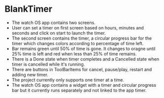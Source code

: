 # BlankTimer


- The watch OS app contains two screens.
- User can set a timer on first screen based on hours, minutes and seconds and click on start to launch the timer.
- The second screen contains the timer, a circular progress bar for the timer which changes colors according to percentage of time left.
- Bar remains green until 50% of time is gone. It changes to oragne until 25% time is left and red when less than 25% of time remains.
- There is a Done state when timer completes and a Cancelled state when timer is cancelled while it's running.
- There are buttons in ToolBarItems for cancel, pause/play, restart and adding new timer.
- The project currently only supports one timer at a time.
- The watch OS app contains a widget with a timer and circular progress bar but it currently runs separately and not linked to the app timer.
